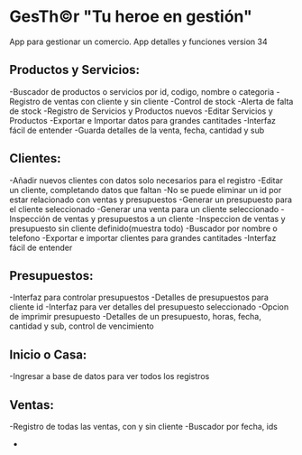 # GesTh©r "Tu heroe en gestión"
App para gestionar un comercio. 
App detalles y funciones version 34

## Productos y Servicios:
  -Buscador de productos o servicios por id, codigo, nombre o categoria
  -Registro de ventas con cliente y sin cliente
  -Control de stock
  -Alerta de falta de stock
  -Registro de Servicios y Productos nuevos
  -Editar Servicios y Productos
  -Exportar e Importar datos para grandes cantitades
  -Interfaz fácil de entender 
  -Guarda detalles de la venta, fecha, cantidad y sub


## Clientes:
  -Añadir nuevos clientes con datos solo necesarios para el registro
  -Editar un cliente, completando datos que faltan
  -No se puede eliminar un id por estar relacionado con ventas y presupuestos
  -Generar un presupuesto para el cliente seleccionado
  -Generar una venta para un cliente seleccionado
  -Inspección de ventas y presupuestos a un cliente
  -Inspeccion de ventas y presupuesto sin cliente definido(muestra todo)
  -Buscador por nombre o telefono
  -Exportar e importar clientes para grandes cantitades
  -Interfaz fácil de entender

## Presupuestos:
  -Interfaz para controlar presupuestos
  -Detalles de presupuestos para cliente id
  -Interfaz para ver detalles del presupuesto seleccionado
  -Opcion de imprimir presupuesto 
  -Detalles de un presupuesto, horas, fecha, cantidad y sub, control de vencimiento

## Inicio o Casa:
  -Ingresar a base de datos para ver todos los registros

## Ventas:
  -Registro de todas las ventas, con y sin cliente
  -Buscador por fecha, ids 







-

